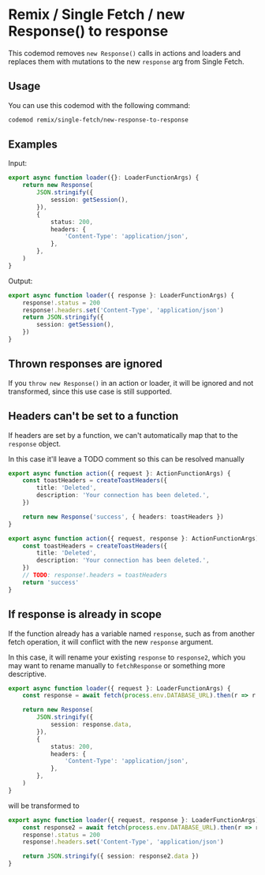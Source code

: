 # Remix / Single Fetch / new Response() to response

This codemod removes `new Response()` calls in actions and loaders and replaces
them with mutations to the new `response` arg from Single Fetch.

## Usage

You can use this codemod with the following command:

```sh
codemod remix/single-fetch/new-response-to-response
```

## Examples

Input:

```ts
export async function loader({}: LoaderFunctionArgs) {
	return new Response(
		JSON.stringify({
			session: getSession(),
		}),
		{
			status: 200,
			headers: {
				'Content-Type': 'application/json',
			},
		},
	)
}
```

Output:

```ts
export async function loader({ response }: LoaderFunctionArgs) {
	response!.status = 200
	response!.headers.set('Content-Type', 'application/json')
	return JSON.stringify({
		session: getSession(),
	})
}
```

## Thrown responses are ignored

If you `throw new Response()` in an action or loader, it will be ignored and not
transformed, since this use case is still supported.

## Headers can't be set to a function

If headers are set by a function, we can't automatically map that to the
`response` object.

In this case it'll leave a TODO comment so this can be resolved manually

```ts
export async function action({ request }: ActionFunctionArgs) {
	const toastHeaders = createToastHeaders({
		title: 'Deleted',
		description: 'Your connection has been deleted.',
	})

	return new Response('success', { headers: toastHeaders })
}
```

```ts
export async function action({ request, response }: ActionFunctionArgs) {
	const toastHeaders = createToastHeaders({
		title: 'Deleted',
		description: 'Your connection has been deleted.',
	})
	// TODO: response!.headers = toastHeaders
	return 'success'
}
```

## If response is already in scope

If the function already has a variable named `response`, such as from another
fetch operation, it will conflict with the new `response` argument.

In this case, it will rename your existing `response` to `response2`, which you
may want to rename manually to `fetchResponse` or something more descriptive.

```ts
export async function loader({ request }: LoaderFunctionArgs) {
	const response = await fetch(process.env.DATABASE_URL).then(r => r.json())

	return new Response(
		JSON.stringify({
			session: response.data,
		}),
		{
			status: 200,
			headers: {
				'Content-Type': 'application/json',
			},
		},
	)
}
```

will be transformed to

```ts
export async function loader({ request, response }: LoaderFunctionArgs) {
	const response2 = await fetch(process.env.DATABASE_URL).then(r => r.json())
	response!.status = 200
	response!.headers.set('Content-Type', 'application/json')

	return JSON.stringify({ session: response2.data })
}
```
